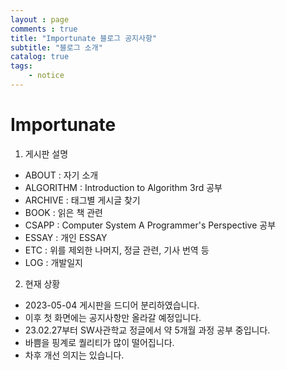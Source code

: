 ```yaml
---
layout : page
comments : true
title: "Importunate 블로그 공지사항"
subtitle: "블로그 소개"
catalog: true
tags:
    - notice
---
```




# Importunate

1. 게시판 설명

- ABOUT : 자기 소개
- ALGORITHM : Introduction to Algorithm 3rd 공부
- ARCHIVE : 태그별 게시글 찾기
- BOOK : 읽은 책 관련 
- CSAPP : Computer System A Programmer's Perspective 공부
- ESSAY : 개인 ESSAY
- ETC : 위를 제외한 나머지, 정글 관련, 기사 번역 등
- LOG : 개발일지



2. 현재 상황

- 2023-05-04 게시판을 드디어 분리하였습니다.
- 이후 첫 화면에는 공지사항만 올라갈 예정입니다.
- 23.02.27부터 SW사관학교 정글에서 약 5개월 과정 공부 중입니다.
- 바쁨을 핑계로 퀄리티가 많이 떨어집니다.
- 차후 개선 의지는 있습니다.
